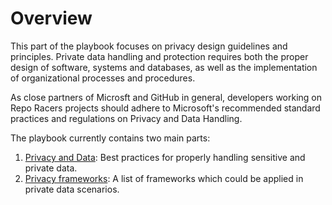 # Overview

This part of the playbook focuses on privacy design guidelines and principles.
Private data handling and protection requires both the proper design of software,
systems and databases, as well as the implementation of organizational processes and procedures.

As close partners of Microsft and GitHub in general, developers working on Repo Racers projects should adhere to Microsoft's recommended standard practices and regulations on Privacy and Data Handling.

The playbook currently contains two main parts:

1. [Privacy and Data](data_handling.md): Best practices for properly handling sensitive and private data.
2. [Privacy frameworks](privacy_frameworks.md): A list of frameworks which could be applied in private data scenarios.
